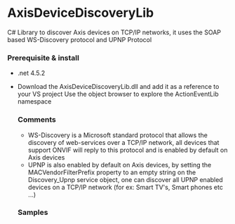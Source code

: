 # AxisDeviceDiscoveryLib
C# Library to discover Axis devices on TCP/IP networks, it uses the SOAP based WS-Discovery protocol and UPNP Protocol

<h3>Prerequisite & install</h3>

- .net 4.5.2
- Download the AxisDeviceDiscoveryLib.dll and add it as a reference to your VS project
  Use the object browser to explore the ActionEventLib namespace
  
  <H3>Comments</H3>
  
  - WS-Discovery is a Microsoft standard protocol that allows the discovery of web-services over a TCP/IP network, all devices that support ONVIF will reply to this protocol and is enabled by default on Axis devices
  - UPNP is also enabled by default on Axis devices, by setting the MACVendorFilterPrefix property to an empty string on the Discovery_Upnp service object, one can discover all UPNP enabled devices on a TCP/IP network (for ex: Smart TV's, Smart phones etc ...)
  
  <H3>Samples</H3>
